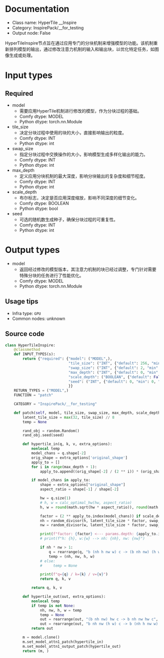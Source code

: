 
# Documentation
- Class name: HyperTile __Inspire
- Category: InspirePack/__for_testing
- Output node: False

HyperTileInspire节点旨在通过应用专门的分块机制来增强模型的功能。该机制重新排列模型的输出，通过修改注意力机制的输入和输出块，以优化特定任务，如图像生成或处理。

# Input types
## Required
- model
    - 需要应用HyperTile机制进行修改的模型，作为分块过程的基础。
    - Comfy dtype: MODEL
    - Python dtype: torch.nn.Module
- tile_size
    - 决定分块过程中使用的块的大小，直接影响输出的粒度。
    - Comfy dtype: INT
    - Python dtype: int
- swap_size
    - 指定分块过程中交换操作的大小，影响模型生成多样化输出的能力。
    - Comfy dtype: INT
    - Python dtype: int
- max_depth
    - 定义应用分块机制的最大深度，影响分块输出的复杂度和细节程度。
    - Comfy dtype: INT
    - Python dtype: int
- scale_depth
    - 布尔标志，决定是否应用深度缩放，影响不同深度的细节变化。
    - Comfy dtype: BOOLEAN
    - Python dtype: bool
- seed
    - 可选的随机数生成种子，确保分块过程的可重复性。
    - Comfy dtype: INT
    - Python dtype: int

# Output types
- model
    - 返回经过修改的模型版本，其注意力机制的块已经过调整，专门针对需要特殊分块的任务进行了性能优化。
    - Comfy dtype: MODEL
    - Python dtype: torch.nn.Module


## Usage tips
- Infra type: `GPU`
- Common nodes: unknown


## Source code
```python
class HyperTileInspire:
    @classmethod
    def INPUT_TYPES(s):
        return {"required": {"model": ("MODEL",),
                             "tile_size": ("INT", {"default": 256, "min": 1, "max": 2048}),
                             "swap_size": ("INT", {"default": 2, "min": 1, "max": 128}),
                             "max_depth": ("INT", {"default": 0, "min": 0, "max": 10}),
                             "scale_depth": ("BOOLEAN", {"default": False}),
                             "seed": ("INT", {"default": 0, "min": 0, "max": 0xffffffffffffffff}),
                             }}
    RETURN_TYPES = ("MODEL",)
    FUNCTION = "patch"

    CATEGORY = "InspirePack/__for_testing"

    def patch(self, model, tile_size, swap_size, max_depth, scale_depth, seed):
        latent_tile_size = max(32, tile_size) // 8
        temp = None

        rand_obj = random.Random()
        rand_obj.seed(seed)

        def hypertile_in(q, k, v, extra_options):
            nonlocal temp
            model_chans = q.shape[-2]
            orig_shape = extra_options['original_shape']
            apply_to = []
            for i in range(max_depth + 1):
                apply_to.append((orig_shape[-2] / (2 ** i)) * (orig_shape[-1] / (2 ** i)))

            if model_chans in apply_to:
                shape = extra_options["original_shape"]
                aspect_ratio = shape[-1] / shape[-2]

                hw = q.size(1)
                # h, w = calc_optimal_hw(hw, aspect_ratio)
                h, w = round(math.sqrt(hw * aspect_ratio)), round(math.sqrt(hw / aspect_ratio))

                factor = (2 ** apply_to.index(model_chans)) if scale_depth else 1
                nh = random_divisor(h, latent_tile_size * factor, swap_size, rand_obj)
                nw = random_divisor(w, latent_tile_size * factor, swap_size, rand_obj)

                print(f"factor: {factor} <--- params.depth: {apply_to.index(model_chans)} / scale_depth: {scale_depth} / latent_tile_size={latent_tile_size}")
                # print(f"h: {h}, w:{w} --> nh: {nh}, nw: {nw}")

                if nh * nw > 1:
                    q = rearrange(q, "b (nh h nw w) c -> (b nh nw) (h w) c", h=h // nh, w=w // nw, nh=nh, nw=nw)
                    temp = (nh, nw, h, w)
                # else:
                #     temp = None

                print(f"q={q} / k={k} / v={v}")
                return q, k, v

            return q, k, v

        def hypertile_out(out, extra_options):
            nonlocal temp
            if temp is not None:
                nh, nw, h, w = temp
                temp = None
                out = rearrange(out, "(b nh nw) hw c -> b nh nw hw c", nh=nh, nw=nw)
                out = rearrange(out, "b nh nw (h w) c -> b (nh h nw w) c", h=h // nh, w=w // nw)
            return out

        m = model.clone()
        m.set_model_attn1_patch(hypertile_in)
        m.set_model_attn1_output_patch(hypertile_out)
        return (m, )

```
